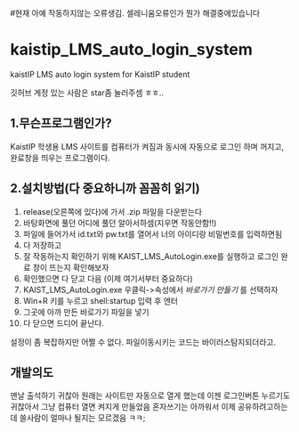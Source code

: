 #현재 아예 작동하지않는 오류생김. 셀레니움오류인가 뭔가
해결중에있습니다


# kaistip_LMS_auto_login_system
kaistIP LMS auto login system for KaistIP student

깃허브 계정 있는 사람은 star좀 눌러주셈 ㅎㅎ..


1.무슨프로그램인가?
---
KaistIP 학생용 LMS 사이트를
컴퓨터가 켜짐과 동시에 자동으로 로그인 하며 꺼지고, 완료창을 띄우는 프로그램이다.


2.설치방법(다 중요하니까 꼼꼼히 읽기)
-----------------
1. release(오른쪽에 있다)에 가서 .zip 파일을 다운받는다
2. 바탕화면에 풀던 어디에 풀던 알아서하셈(지우면 작동안함!!)
3. 파일에 들어가서 id.txt와 pw.txt를 열어서 너의 아이디랑 비밀번호를 입력하면됨
4. 다 저장하고
5. 잘 작동하는지 확인하기 위해 KAIST_LMS_AutoLogin.exe를 실행하고 로그인 완료 창이 뜨는지 확인해보자
6. 확인했으면 다 닫고 다음 (이제 여기서부터 중요하다)
7. KAIST_LMS_AutoLogin.exe 우클릭->속성에서 _바로가기 만들기_ 를 선택하자
8. Win+R 키를 누르고 shell:startup 입력 후 엔터
9. 그곳에 아까 만든 바로가기 파일을 넣기
10. 다 닫으면 드디어 끝난다.

설정이 좀 복잡하지만 어쩔 수 없다. 파일이동시키는 코드는 바이러스탐지되더라고.


개발의도
---
맨날 출석하기 귀찮아 원래는 사이트만 자동으로 열게 했는데
이젠 로그인버튼 누르기도 귀찮아서 그냥 컴퓨터 열면 켜지게 만들었음
혼자쓰기는 아까워서 이제 공유하려고하는데
쓸사람이 얼마나 될지는 모르겠음 ㅋㅋ;
